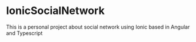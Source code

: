 # IonicSocialNetwork
This is a personal project about social network using Ionic based in Angular and Typescript
